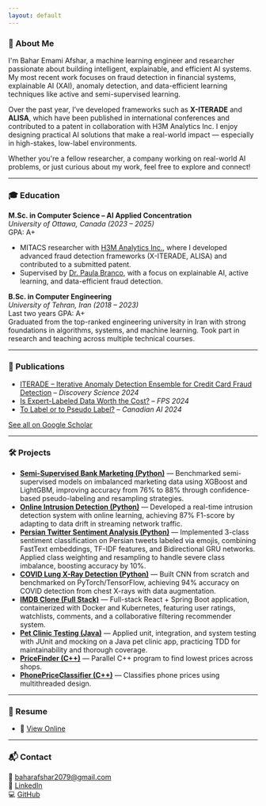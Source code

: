 ```yaml
---
layout: default
---
```


### 🌟 About Me

I'm Bahar Emami Afshar, a machine learning engineer and researcher passionate about building intelligent, explainable, and efficient AI systems. My most recent work focuses on fraud detection in financial systems, explainable AI (XAI), anomaly detection, and data-efficient learning techniques like active and semi-supervised learning.

Over the past year, I’ve developed frameworks such as **X-ITERADE** and **ALISA**, which have been published in international conferences and contributed to a patent in collaboration with H3M Analytics Inc. I enjoy designing practical AI solutions that make a real-world impact — especially in high-stakes, low-label environments.

Whether you're a fellow researcher, a company working on real-world AI problems, or just curious about my work, feel free to explore and connect!

---
### 🎓 Education

**M.Sc. in Computer Science – AI Applied Concentration**  
*University of Ottawa, Canada (2023 – 2025)*  
GPA: A+  
- MITACS researcher with [H3M Analytics Inc.](https://h3m.io/home), where I developed advanced fraud detection frameworks (X-ITERADE, ALISA) and contributed to a submitted patent.
- Supervised by [Dr. Paula Branco](https://paobranco.github.io/), with a focus on explainable AI, active learning, and data-efficient fraud detection.

**B.Sc. in Computer Engineering**  
*University of Tehran, Iran (2018 – 2023)*  
Last two years GPA: A+  
Graduated from the top-ranked engineering university in Iran with strong foundations in algorithms, systems, and machine learning. Took part in research and teaching across multiple technical courses.

---

### 📰 Publications

- [ITERADE – Iterative Anomaly Detection Ensemble for Credit Card Fraud Detection](https://link.springer.com/chapter/10.1007/978-3-031-78980-9_8) – *Discovery Science 2024*
- [Is Expert-Labeled Data Worth the Cost?](https://link.springer.com/chapter/10.1007/978-3-031-87496-3_12) – *FPS 2024*
- [To Label or to Pseudo Label?](https://caiac.pubpub.org/pub/r5yzx1s1) – *Canadian AI 2024*

[See all on Google Scholar](https://scholar.google.ca/citations?user=1a4pNfgAAAAJ&hl=en)

---

### 🛠️ Projects

- **[Semi-Supervised Bank Marketing (Python)](https://github.com/beafshar/SSL_Comparison)** — Benchmarked semi-supervised models on imbalanced marketing data using XGBoost and LightGBM, improving accuracy from 76% to 88% through confidence-based pseudo-labeling and resampling strategies.  
- **[Online Intrusion Detection (Python)]()** — Developed a real-time intrusion detection system with online learning, achieving 87% F1-score by adapting to data drift in streaming network traffic.
- **[Persian Twitter Sentiment Analysis (Python)](https://github.com/beafshar/Sentiment-Analysis)** — Implemented 3-class sentiment classification on Persian tweets labeled via emojis, combining FastText embeddings, TF-IDF features, and Bidirectional GRU networks. Applied class weighting and resampling to handle severe class imbalance, boosting accuracy by 10%.
- **[COVID Lung X-Ray Detection (Python)](https://github.com/beafshar/COVID-X-Ray-Classifier)** — Built CNN from scratch and benchmarked on PyTorch/TensorFlow, achieving 94% accuracy on COVID detection from chest X-rays with data augmentation.  
- **[IMDB Clone (Full Stack)](https://github.com/beafshar/IEMDB)** — Full-stack React + Spring Boot application, containerized with Docker and Kubernetes, featuring user ratings, watchlists, comments, and a collaborative filtering recommender system.  
- **[Pet Clinic Testing (Java)]()** — Applied unit, integration, and system testing with JUnit and mocking on a Java pet clinic app, practicing TDD for maintainability and thorough coverage.
- **[PriceFinder (C++)](https://github.com/beafshar/Multiprocess-Pipeline)** — Parallel C++ program to find lowest prices across shops.
- **[PhonePriceClassifier (C++)](https://github.com/beafshar/Parallel-Programming)** — Classifies phone prices using multithreaded design.
  
---


### 📄 Resume

- 📄 [View Online](resume.html)

---

### 📬 Contact

📧 [baharafshar2079@gmail.com](mailto:baharafshar2079@gmail.com)  
🔗 [LinkedIn](https://linkedin.com/in/bahar-afshar)  
💻 [GitHub](https://github.com/beafshar)
